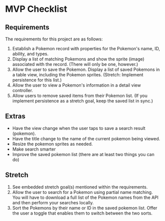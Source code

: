 # MVP Checklist

## Requirements

The requirements for this project are as follows:

1. Establish a Pokemon record with properties for the Pokemon's name, ID, ability, and types.
 2. Display a list of matching Pokemons and show the sprite (image) associated with the record. (There will only be one, however.)
3. Allow the user to save the Pokemon. Display a list of saved Pokemons in a table view, including the Pokemon sprites. (Stretch: Implement persistence for this list.)
4. Allow the user to view a Pokemon's information in a detail view controller.
5. Allow users to remove saved items from their Pokemon list. (If you implement persistence as a stretch goal, keep the saved list in sync.)


## Extras
- Have the view change when the user taps to save a search result (pokemon).
- Have the title change to the name of the current pokemon being viewed.
- Resize the pokemon sprites as needed.
- Make search smarter
- Improve the saved pokemon list (there are at least two things you can do)


## Stretch
1. See embedded stretch goal(s) mentioned within the requirements.
2. Allow the user to search for a Pokemon using partial name matching. You will have to download a full list of the Pokemon names from the API and then perform your searches locally.
3. Sort the Pokemons by their name or ID in the saved pokemon list. Offer the user a toggle that enables them to switch between the two sorts.

